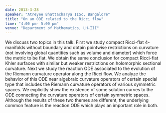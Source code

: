 ```yaml
---
date: 2013-3-28
speaker: "Atreyee Bhattacharya IISc, Bangalore"
title: "On an ODE related to the Ricci flow"
time: "4:00 pm- 5:00 pm" 
venue: "Department of Mathematics, LH-III"
---
```

We discuss two topics in this talk. First we study compact Ricci-flat 4- manifolds without boundary and obtain pointwise restrictions on curvature (not involving global quantities such as volume and diameter) which force the metric to be flat. We obtain the same conclusion for compact Ricci-flat Khler surfaces with similar but weaker restrictions on holomorphic sectional curvature. Next we study the reaction ODE associated to the evolution of the Riemann curvature operator along the Ricci flow. We analyze the behavior of this ODE near algebraic curvature operators of certain special type that includes the Riemann curvature operators of various symmetric spaces. We explicitly show the existence of some solution curves to the ODE connecting the curvature operators of certain symmetric spaces. Although the results of these two themes are different, the underlying common feature is the reaction ODE which plays an important role in both.
